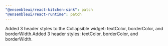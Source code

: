 ```yaml
---
"@ensembleui/react-kitchen-sink": patch
"@ensembleui/react-runtime": patch
---
```


Added 3 header styles to the Collapsible widget: textColor, borderColor, and borderWidth.Added 3 header styles: textColor, borderColor, and borderWidth.
